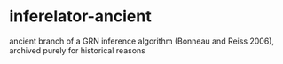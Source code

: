 # inferelator-ancient
ancient branch of a GRN inference algorithm (Bonneau and Reiss 2006), archived purely for historical reasons
